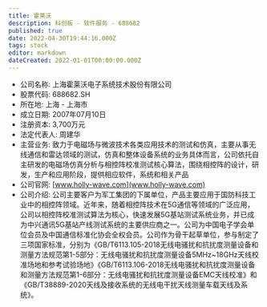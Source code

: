 ```yaml
---
title: 霍莱沃
description: 科创板 - 软件服务 - 688682
published: true
date: 2022-04-30T19:44:16.000Z
tags: stock
editor: markdown
dateCreated: 2022-01-01T00:00:00.000Z
---
```


- 公司名称: 上海霍莱沃电子系统技术股份有限公司
- 股票代码: 688682.SH
- 所在地: 上海 - 上海市
- 成立日期: 2007年07月10日
- 注册资本: 3,700万元
- 法定代表人: 周建华
- 主营业务: 致力于电磁场与微波技术各类应用技术的测试和仿真，主要从事无线通信和雷达领域的测试，仿真和整体设备系统的业务具体而言，公司依托自主研发的电磁场仿真分析与相控阵校准测试核心算法，围绕相控阵的设计，研发，生产和应用阶段，提供相应软件，系统和相关产品
- 公司官网: [www.holly-wave.com](www.holly-wave.com)
- 公司介绍: 公司主要客户为军工集团的下属单位，产品主要应用于国防科技工业中的相控阵领域。近年来，随着相控阵技术在5G通信等领域的广泛应用，公司以相控阵校准测试算法为核心，快速发展5G基站测试系统业务，并已成为中兴通讯5G基站产线测试系统的主要供应商之一。公司为中国电子学会单位会员及中国通信标准化协会全权会员。公司作为骨干起草单位，参与制定了三项国家标准，分别为《GB/T6113.105-2018无线电骚扰和抗扰度测量设备和测量方法规范第1-5部分：无线电骚扰和抗扰度测量设备5MHz~18GHz天线校准场地和参考试验场地》《GB/T6113.106-2018无线电骚扰和抗扰度测量设备和测量方法规范第1-6部分：无线电骚扰和抗扰度测量设备EMC天线校准》和《GB/T38889-2020天线及接收系统的无线电干扰天线测量车载天线及系统》。


